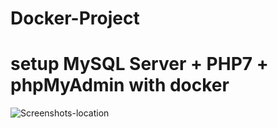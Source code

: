 # Docker-Project
# setup MySQL Server + PHP7 +  phpMyAdmin with docker

![Screenshots-location](https://user-images.githubusercontent.com/64468093/80899192-31518380-8d05-11ea-8632-a7514627eca0.jpg)
